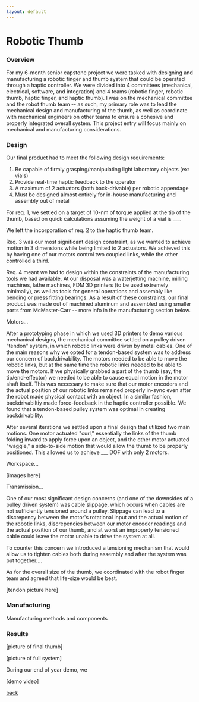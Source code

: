```yaml
---
layout: default
---
```


# Robotic Thumb

### Overview

For my 6-month senior capstone project we were tasked with designing and manufacturing a robotic finger and thumb system that could be operated through a haptic controller. We were divided into 4 committees (mechanical, electrical, software, and integration) and 4 teams (robotic finger, robotic thumb, haptic finger, and haptic thumb). I was on the mechanical committee and the robot thumb team -- as such, my primary role was to lead the mechanical design and manufacturing of the thumb, as well as coordinate with mechanical engineers on other teams to ensure a cohesive and properly integrated overall system. This project entry will focus mainly on mechanical and manufacturing considerations.

### Design

Our final product had to meet the following design requirements:

1. Be capable of firmly grasping/manipulating light laboratory objects (ex: vials)
2. Provide real-time haptic feedback to the operator
3. A maximum of 2 actuators (both back-drivable) per robotic appendage
4. Must be designed almost entirely for in-house manufacturing and assembly out of metal

For req. 1, we settled on a target of 10-nm of torque applied at the tip of the thumb, based on quick calculations assuming the weight of a vial is ___.

We left the incorporation of req. 2 to the haptic thumb team.

Req. 3 was our most significant design constraint, as we wanted to achieve motion in 3 dimensions while being limited to 2 actuators. We achieved this by having one of our motors control two coupled links, while the other controlled a third.

Req. 4 meant we had to design within the constraints of the manufacturing tools we had available. At our disposal was a waterjetting machine, milling machines, lathe machines, FDM 3D printers (to be used extremely minimally), as well as tools for general operations and assembly like bending or press fitting bearings. As a result of these constraints, our final product was made out of machined aluminum and assembled using smaller parts from McMaster-Carr -- more info in the manufacturing section below.

Motors...

After a prototyping phase in which we used 3D printers to demo various mechanical designs, the mechanical committee settled on a pulley driven "tendon" system, in which robotic links were driven by metal cables. One of the main reasons why we opted for a tendon-based system was to address our concern of backdrivability. The motors needed to be able to move the robotic links, but at the same time the robotic links needed to be able to move the motors. If we physically grabbed a part of the thumb (say, the tip/end-effector) we needed to be able to cause equal motion in the motor shaft itself. This was necessary to make sure that our motor encoders and the actual position of our robotic links remained properly in-sync even after the robot made physical contact with an object. In a similar fashion, backdrivabiltiy made force-feedback in the haptic controller possible. We found that a tendon-based pulley system was optimal in creating backdrivability.

After several iterations we settled upon a final design that utilized two main motions. One motor actuated "curl," essentially the links of the thumb folding inward to apply force upon an object, and the other motor actuated "waggle," a side-to-side motion that would allow the thumb to be properly positioned. This allowed us to achieve ___ DOF with only 2 motors.

Workspace...

[images here]

Transmission...

One of our most significant design concerns (and one of the downsides of a pulley driven system) was cable slippage, which occurs when cables are not sufficiently tensioned around a pulley. Slippage can lead to a discrepency between the motor's rotational input and the actual motion of the robotic links, discrepencies between our motor encoder readings and the actual position of our thumb, and at worst an improperly tensioned cable could leave the motor unable to drive the system at all.

To counter this concern we introduced a tensioning mechanism that would allow us to tighten cables both during assembly and after the system was put together....

As for the overall size of the thumb, we coordinated with the robot finger team and agreed that life-size would be best.

[tendon picture here]

### Manufacturing

Manufacturing methods and components

### Results

[picture of final thumb]

[picture of full system]

During our end of year demo, we

[demo video]

[back](./)
